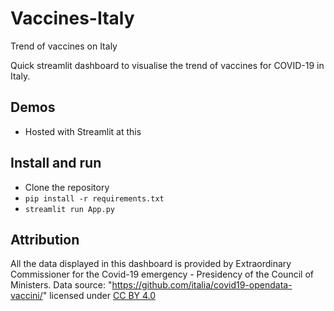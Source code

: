 # Vaccines-Italy
Trend of vaccines on Italy

Quick streamlit dashboard to visualise the trend of vaccines for COVID-19 in Italy.

## Demos

* Hosted with Streamlit at this 
## Install and run

- Clone the repository
- `pip install -r requirements.txt`
- `streamlit run App.py`



## Attribution

All the data displayed in this dashboard is provided by Extraordinary Commissioner for the Covid-19 emergency - Presidency of the Council of Ministers. Data source: "https://github.com/italia/covid19-opendata-vaccini/"
 licensed under [CC BY 4.0](https://creativecommons.org/licenses/by/4.0/)
